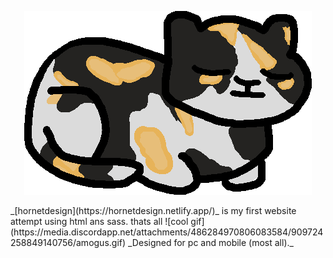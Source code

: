 <p align="center"><img src="images/hornet.png" /></p>
_[hornetdesign](https://hornetdesign.netlify.app/)_ is my first website attempt using html ans sass. thats all
![cool gif](https://media.discordapp.net/attachments/486284970806083584/909724258849140756/amogus.gif)
_Designed for pc and mobile (most all)._
